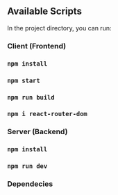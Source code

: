 ## Available Scripts
In the project directory, you can run:
### Client (Frontend)

### `npm install`
### `npm start`
### `npm run build`
### `npm i react-router-dom`

### Server (Backend)

### `npm install`
### `npm run dev`

### Dependecies